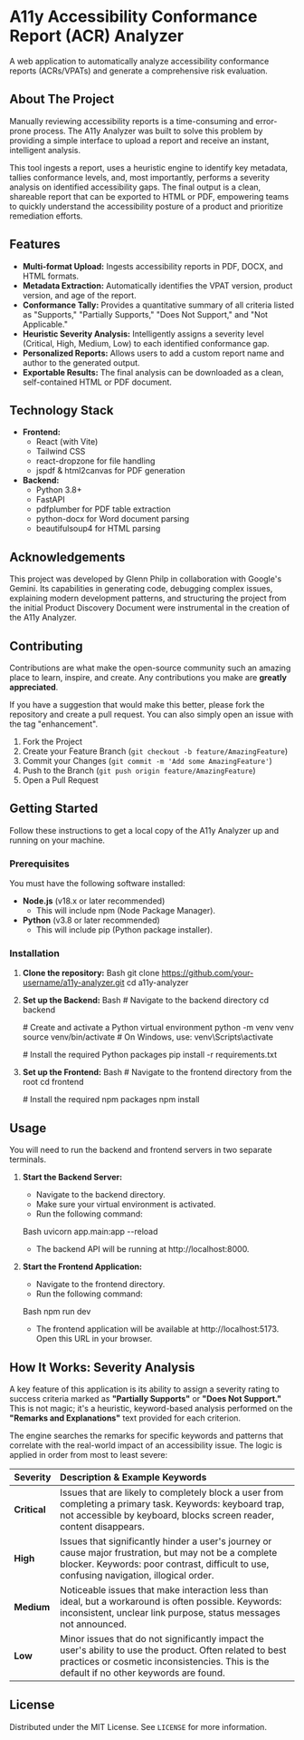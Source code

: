 # **A11y Accessibility Conformance Report (ACR) Analyzer**

A web application to automatically analyze accessibility conformance reports (ACRs/VPATs) and generate a comprehensive risk evaluation.

## **About The Project**

Manually reviewing accessibility reports is a time-consuming and error-prone process. The A11y Analyzer was built to solve this problem by providing a simple interface to upload a report and receive an instant, intelligent analysis.

This tool ingests a report, uses a heuristic engine to identify key metadata, tallies conformance levels, and, most importantly, performs a severity analysis on identified accessibility gaps. The final output is a clean, shareable report that can be exported to HTML or PDF, empowering teams to quickly understand the accessibility posture of a product and prioritize remediation efforts.

## **Features**

* **Multi-format Upload:** Ingests accessibility reports in PDF, DOCX, and HTML formats.
* **Metadata Extraction:** Automatically identifies the VPAT version, product version, and age of the report.
* **Conformance Tally:** Provides a quantitative summary of all criteria listed as "Supports," "Partially Supports," "Does Not Support," and "Not Applicable."
* **Heuristic Severity Analysis:** Intelligently assigns a severity level (Critical, High, Medium, Low) to each identified conformance gap.
* **Personalized Reports:** Allows users to add a custom report name and author to the generated output.
* **Exportable Results:** The final analysis can be downloaded as a clean, self-contained HTML or PDF document.

## **Technology Stack**

* **Frontend:**
  * React (with Vite)
  * Tailwind CSS
  * react-dropzone for file handling
  * jspdf & html2canvas for PDF generation
* **Backend:**
  * Python 3.8+
  * FastAPI
  * pdfplumber for PDF table extraction
  * python-docx for Word document parsing
  * beautifulsoup4 for HTML parsing

## Acknowledgements

This project was developed by Glenn Philp in collaboration with Google's Gemini. Its capabilities in generating code, debugging complex issues, explaining modern development patterns, and structuring the project from the initial Product Discovery Document were instrumental in the creation of the A11y Analyzer.

## Contributing

Contributions are what make the open-source community such an amazing place to learn, inspire, and create. Any contributions you make are **greatly appreciated**.

If you have a suggestion that would make this better, please fork the repository and create a pull request. You can also simply open an issue with the tag "enhancement".

1.  Fork the Project
2.  Create your Feature Branch (`git checkout -b feature/AmazingFeature`)
3.  Commit your Changes (`git commit -m 'Add some AmazingFeature'`)
4.  Push to the Branch (`git push origin feature/AmazingFeature`)
5.  Open a Pull Request

## **Getting Started**

Follow these instructions to get a local copy of the A11y Analyzer up and running on your machine.

### **Prerequisites**

You must have the following software installed:

* **Node.js** (v18.x or later recommended)
  * This will include npm (Node Package Manager).
* **Python** (v3.8 or later recommended)
  * This will include pip (Python package installer).

### **Installation**

1. **Clone the repository:**
   Bash
   git clone https://github.com/your-username/a11y-analyzer.git
   cd a11y-analyzer

2. **Set up the Backend:**
   Bash
   \# Navigate to the backend directory
   cd backend

   \# Create and activate a Python virtual environment
   python \-m venv venv
   source venv/bin/activate  \# On Windows, use: venv\\Scripts\\activate

   \# Install the required Python packages
   pip install \-r requirements.txt

3. **Set up the Frontend:**
   Bash
   \# Navigate to the frontend directory from the root
   cd frontend

   \# Install the required npm packages
   npm install

## **Usage**

You will need to run the backend and frontend servers in two separate terminals.

1. **Start the Backend Server:**
   * Navigate to the backend directory.
   * Make sure your virtual environment is activated.
   * Run the following command:

   Bash
     uvicorn app.main:app \--reload

   * The backend API will be running at http://localhost:8000.
2. **Start the Frontend Application:**
   * Navigate to the frontend directory.
   * Run the following command:

   Bash
     npm run dev

   * The frontend application will be available at http://localhost:5173. Open this URL in your browser.

## **How It Works: Severity Analysis**

A key feature of this application is its ability to assign a severity rating to success criteria marked as **"Partially Supports"** or **"Does Not Support."** This is not magic; it's a heuristic, keyword-based analysis performed on the **"Remarks and Explanations"** text provided for each criterion.

The engine searches the remarks for specific keywords and patterns that correlate with the real-world impact of an accessibility issue. The logic is applied in order from most to least severe:

| Severity | Description & Example Keywords |
| :---- | :---- |
| **Critical** | Issues that are likely to completely block a user from completing a primary task. Keywords: keyboard trap, not accessible by keyboard, blocks screen reader, content disappears. |
| **High** | Issues that significantly hinder a user's journey or cause major frustration, but may not be a complete blocker. Keywords: poor contrast, difficult to use, confusing navigation, illogical order. |
| **Medium** | Noticeable issues that make interaction less than ideal, but a workaround is often possible. Keywords: inconsistent, unclear link purpose, status messages not announced. |
| **Low** | Minor issues that do not significantly impact the user's ability to use the product. Often related to best practices or cosmetic inconsistencies. This is the default if no other keywords are found. |

## License

Distributed under the MIT License. See `LICENSE` for more information.
